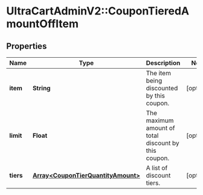 # UltraCartAdminV2::CouponTieredAmountOffItem

## Properties
Name | Type | Description | Notes
------------ | ------------- | ------------- | -------------
**item** | **String** | The item being discounted by this coupon. | [optional] 
**limit** | **Float** | The maximum amount of total discount by this coupon. | [optional] 
**tiers** | [**Array&lt;CouponTierQuantityAmount&gt;**](CouponTierQuantityAmount.md) | A list of discount tiers. | [optional] 


